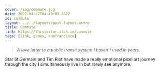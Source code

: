 ```yaml
---
cover: /img/commute.jpg
date: 2022-04-22T04:49:03.362Z
id: commute
layout: ../../layouts/post-layout.astro
title: Commute
link: https://thisisstar.itch.io/commute
tags: [link, games, sanfrancisco]
---
```


> _A love letter to a public transit system I haven't used in years._

Star St.Germain and Tim Riot have made a really emotional pixel art journey through the city I simultaneously live in but rarely see anymore.
